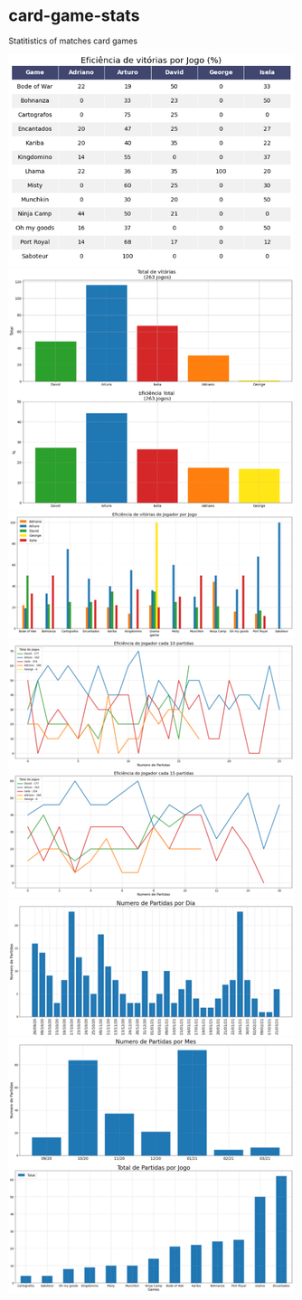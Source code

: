 # card-game-stats
Statitistics of matches card games

<div align="center">
  <img src="https://raw.githubusercontent.com/mhacarthur/card-game-stats/main/fig/Eficiencia_por_jogo_table.png" alt="Tabela estatísticas" />
</div>

<div align="center">
  <img src="https://raw.githubusercontent.com/mhacarthur/card-game-stats/main/fig/general_statistics.png" alt="General Statistics" />
</div>

<div align="center">
  <img src="https://raw.githubusercontent.com/mhacarthur/card-game-stats/main/fig/eficiencia_por_jogo.png" alt="Eficiência por jogo" />
</div>

<div align="center">
  <img src="https://raw.githubusercontent.com/mhacarthur/card-game-stats/main/fig/eficiencia_cada_10.png" alt="Eficiencia cada 10" />
</div>

<div align="center">
  <img src="https://raw.githubusercontent.com/mhacarthur/card-game-stats/main/fig/eficiencia_cada_15.png", alt="Eficiencia cada 15" />
</div>

<div align="center">
  <img src="https://raw.githubusercontent.com/mhacarthur/card-game-stats/main/fig/partidas_dia.png", alt="Partidas por dia" />
</div>

<div align="center">
  <img src="https://raw.githubusercontent.com/mhacarthur/card-game-stats/main/fig/partidas_mes.png", alt="Partidas por mes" />
</div>

<div align="center">
  <img src="https://raw.githubusercontent.com/mhacarthur/card-game-stats/main/fig/Total_partidas.png", alt="Total de partidas" />
</div>
